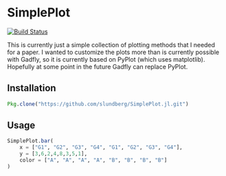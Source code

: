 # SimplePlot

[![Build Status](https://travis-ci.org/slundberg/SimplePlot.jl.svg?branch=master)](https://travis-ci.org/slundberg/SimplePlot.jl)

This is currently just a simple collection of plotting methods that I needed for a paper. I wanted to customize the plots more than is currently possible with Gadfly, so it is currently based on PyPlot (which uses matplotlib). Hopefully at some point in the future Gadfly can replace PyPlot.

## Installation

```julia
Pkg.clone("https://github.com/slundberg/SimplePlot.jl.git")
```

## Usage

```julia
SimplePlot.bar(
    x = ["G1", "G2", "G3", "G4", "G1", "G2", "G3", "G4"],
    y = [3,6,2,4,8,3,5,1],
    color = ["A", "A", "A", "A", "B", "B", "B", "B"]
)
```
